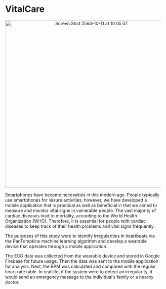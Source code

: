 # VitalCare

<p align= "center"> <img width="543" alt="Screen Shot 2563-10-11 at 10 05 07" src="https://user-images.githubusercontent.com/59909503/95674670-90b39980-0ba9-11eb-9c4c-c8d1bd363f03.png"> </p>

Smartphones have become necessities in this modern age. People typically use smartphones for leisure activities; however, we have developed a mobile application that is practical as well as beneficial in that we aimed to measure and monitor vital signs in vulnerable people. The vast majority of cardiac diseases lead to mortality, according to the World Health Organization (WHO). Therefore, it is essential for people with cardiac diseases to keep track of their health problems and vital signs frequently.

The purposes of this study were to identify irregularities in heartbeats via the PanTompkins machine learning algorithm and develop a wearable device that operates through a mobile application.

The ECG data was collected from the wearable device and stored in Google Firebase for future usage. Then the data was sent to the mobile application for analysis. Next, the BPM was calculated and compared with the regular heart rate table. In real life, if the system were to detect an irregularity, it would send an emergency message to the individual’s family or a nearby doctor.

